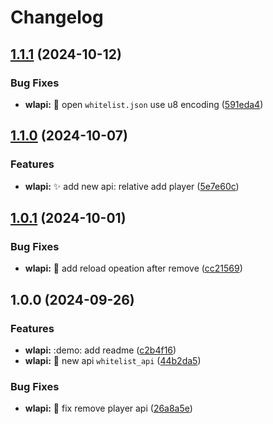 # Changelog

## [1.1.1](https://github.com/Aimerny/MCDRPlugins/compare/whitelist_api-v1.1.0...whitelist_api-v1.1.1) (2024-10-12)


### Bug Fixes

* **wlapi:** :bug: open `whitelist.json` use u8 encoding ([591eda4](https://github.com/Aimerny/MCDRPlugins/commit/591eda44d4f61bfbbb48d8263aaa6b4f938d240b))

## [1.1.0](https://github.com/Aimerny/MCDRPlugins/compare/whitelist_api-v1.0.1...whitelist_api-v1.1.0) (2024-10-07)


### Features

* **wlapi:** :sparkles: add new api: relative add player ([5e7e60c](https://github.com/Aimerny/MCDRPlugins/commit/5e7e60c48c2944b7c530e33ae98df957978a013a))

## [1.0.1](https://github.com/Aimerny/MCDRPlugins/compare/whitelist_api-v1.0.0...whitelist_api-v1.0.1) (2024-10-01)


### Bug Fixes

* **wlapi:** :bug: add reload opeation after remove ([cc21569](https://github.com/Aimerny/MCDRPlugins/commit/cc21569928087a3e0665c1b96a8f9d9eb8894280))

## 1.0.0 (2024-09-26)


### Features

* **wlapi:** :demo: add readme ([c2b4f16](https://github.com/Aimerny/MCDRPlugins/commit/c2b4f16e6cd89347e044acb38e207ca6c23e2b2e))
* **wlapi:** :tada: new api `whitelist_api` ([44b2da5](https://github.com/Aimerny/MCDRPlugins/commit/44b2da56ad328ba8049b837f147c0af785f8a842))


### Bug Fixes

* **wlapi:** :bug: fix remove player api ([26a8a5e](https://github.com/Aimerny/MCDRPlugins/commit/26a8a5e77d5c1d17b5810f1b9ff155469a72e370))
